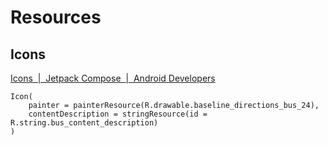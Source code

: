 # Resources
## Icons
[Icons  |  Jetpack Compose  |  Android Developers](https://developer.android.com/develop/ui/compose/graphics/images/material)
```
Icon(
    painter = painterResource(R.drawable.baseline_directions_bus_24),
    contentDescription = stringResource(id = R.string.bus_content_description)
)
```